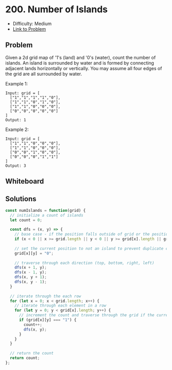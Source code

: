 # 200. Number of Islands
* Difficulty: Medium
* [Link to Problem](https://leetcode.com/problems/number-of-islands/)

## Problem

Given a 2d grid map of '1's (land) and '0's (water), count the number of islands. An island is surrounded by water and is formed by connecting adjacent lands horizontally or vertically. You may assume all four edges of the grid are all surrounded by water.

Example 1:

```
Input: grid = [
  ["1","1","1","1","0"],
  ["1","1","0","1","0"],
  ["1","1","0","0","0"],
  ["0","0","0","0","0"]
]
Output: 1
```

Example 2:

```
Input: grid = [
  ["1","1","0","0","0"],
  ["1","1","0","0","0"],
  ["0","0","1","0","0"],
  ["0","0","0","1","1"]
]
Output: 3
```


## Whiteboard


## Solutions

```javascript
const numIslands = function(grid) {
  // initialize a count of islands
  let count = 0;
  
  const dfs = (x, y) => {
    // base case - if the position falls outside of grid or the position on grid is not an island
    if (x < 0 || x >= grid.length || y < 0 || y >= grid[x].length || grid[x][y] === "0") return;
    
    // set the current position to not an island to prevent duplicate counting
    grid[x][y] = "0";
    
    // traverse through each direction (top, bottom, right, left)
    dfs(x + 1, y);
    dfs(x - 1, y);
    dfs(x, y + 1);
    dfs(x, y - 1);
  }
  
  // iterate through the each row
  for (let x = 0; x < grid.length; x++) {
    // iterate through each element in a row
    for (let y = 0; y < grid[x].length; y++) {
      // increment the count and traverse through the grid if the current position is an island
      if (grid[x][y] === "1") {
        count++;
        dfs(x, y);
      }
    }
  }
  
  // return the count
  return count;
};
```